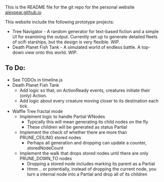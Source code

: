 This is the README file for the git repo for the personal website [alexpear.github.io](https://alexpear.github.io)

This website include the following prototype projects:
- Tree Navigator - A random generator for text-based fiction and a simple UI for examining the output. Currently set up to generate detailed fleets of scifi starships, but the design is very flexible. WIP.
- Death Planet Fish Tank - A simulated world of endless battle. A top-down view onto this world. WIP.

## To Do:
- See TODOs in timeline.js
- Death Planet Fish Tank
  - Add logic so that, on ActionReady events, creatures initiate their (only) Action.
  - Add logic about every creature moving closer to its destination each tick.
- Waffle Tree fractal mode
  - Implement logic to handle Partial WNodes
    - Typically this will mean generating its child nodes on the fly
    - These children will be generated as status Partial
  - Implement the check of whether there are more than PRUNE_CEILING stored nodes
    - Perhaps all generation and dropping can update a counter, storedNodeCount
  - Implement the walk that drops stored nodes until there are only PRUNE_DOWN_TO nodes
    - Dropping a stored node includes marking its parent as a Partial
    - Hmm .. or potentially, instead of dropping the current node, you turn a internal node into a Partial and drop all of its children
